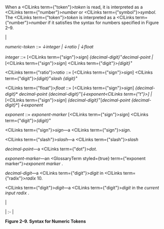  



When a <ClLinks  term={"token"}><i>token</i></ClLinks> is read, it is interpreted as a <ClLinks  term={"number"}><i>number</i></ClLinks> or <ClLinks  term={"symbol"}><i>symbol</i></ClLinks>. The <ClLinks  term={"token"}><i>token</i></ClLinks> is interpreted as a <ClLinks  term={"number"}><i>number</i></ClLinks> if it satisfies the syntax for numbers specified in Figure 2–9. 



|<p>*numeric-token* ::= *↓integer | ↓ratio | ↓float* </p><p>*integer* ::= [<ClLinks  term={"sign"}><i>sign</i></ClLinks>] *\{decimal-digit\}*<sup>+</sup>*decimal-point |* [<ClLinks  term={"sign"}><i>sign</i></ClLinks>] <ClLinks  term={"digit"}><i>\{digit\}</i></ClLinks><sup>+</sup> </p><p><ClLinks  term={"ratio"}><i>ratio</i></ClLinks> ::= [<ClLinks  term={"sign"}><i>sign</i></ClLinks>] <ClLinks  term={"digit"}><i>\{digit\}</i></ClLinks><sup>+</sup>*slash \{digit\}*<sup>+</sup> </p><p><ClLinks  term={"float"}><i>float</i></ClLinks> ::= [<ClLinks  term={"sign"}><i>sign</i></ClLinks>] *\{decimal-digit\}*\* *decimal-point \{decimal-digit\}*<sup>+</sup>[*↓exponent<ClLinks  term={"t"}><i>] </i></ClLinks>|* [<ClLinks  term={"sign"}><i>sign</i></ClLinks>] *\{decimal-digit\}*<sup>+</sup>[*decimal-point \{decimal-digit\}*\*] *↓exponent* </p><p>*exponent* ::= *exponent-marker* [<ClLinks  term={"sign"}><i>sign</i></ClLinks>] <ClLinks  term={"digit"}><i>\{digit\}</i></ClLinks><sup>+</sup> </p><p><ClLinks  term={"sign"}><i>sign</i></ClLinks>—a <ClLinks  term={"sign"}><i>sign</i></ClLinks>. </p><p><ClLinks  term={"slash"}><i>slash</i></ClLinks>—a <ClLinks  term={"slash"}><i>slash</i></ClLinks> </p><p>*decimal-point*—a <ClLinks  term={"dot"}><i>dot</i></ClLinks>. </p><p>*exponent-marker*—an <GlossaryTerm styled={true} term={"exponent marker"}><i>exponent marker</i></GlossaryTerm> . </p><p>*decimal-digit*—a <ClLinks  term={"digit"}><i>digit</i></ClLinks> in <ClLinks  term={"radix"}><i>radix</i></ClLinks> 10. </p><p><ClLinks  term={"digit"}><i>digit</i></ClLinks>—a <ClLinks  term={"digit"}><i>digit</i></ClLinks> in the *current input radix* .</p>|

| :- |





**Figure 2–9. Syntax for Numeric Tokens** 



